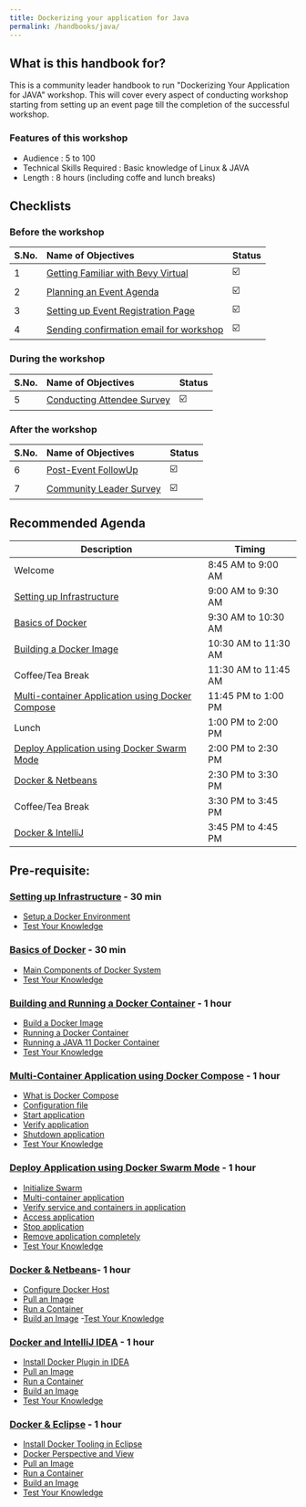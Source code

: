 ```yaml
---
title: Dockerizing your application for Java 
permalink: /handbooks/java/
---
```


## What is this handbook for?

This is a community leader handbook to run "Dockerizing Your Application for JAVA" workshop. This will cover every aspect of conducting workshop starting from setting up an event page till the completion of the successful workshop. 

### Features of this workshop

- Audience : 5 to 100
- Technical Skills Required : Basic knowledge of Linux & JAVA
- Length : 8 hours (including coffe and lunch breaks)


## Checklists 

### Before the workshop

S.No. | Name of Objectives | Status | 
:------------ | :-------------| :-------------|
1 | [Getting Familiar with Bevy Virtual](/housekeeping/virtual/README.md) |  ☑️ |
2 | [Planning an Event Agenda](/housekeeping/plan-an-event-agenda/README.md) |  ☑️ |
3 | [Setting up Event Registration Page](/housekeeping/event/README.md) | ☑️ |
4 | [Sending confirmation email for workshop](/housekeeping/email/README.md) |  ☑️ |


### During the workshop

S.No. | Name of Objectives | Status | 
:------------ | :-------------| :-------------|
5 | [Conducting Attendee Survey](/housekeeping/attendeesurvey/README.md) |  ☑️ |


### After the workshop

S.No. | Name of Objectives | Status | 
:------------ | :-------------| :-------------|
6 | [Post-Event FollowUp](/housekeeping/postevent/README.md) |  ☑️ |
7 | [Community Leader Survey](/housekeeping/clsurvey/README.md)  |  ☑️ |



## Recommended Agenda


| Description | Timing |
| --- | --- |
| Welcome | 8:45 AM to 9:00 AM |
| [Setting up Infrastructure](#setting-up-infrastructure---30-min) | 9:00 AM to 9:30 AM |
| [Basics of Docker](#basics-of-docker---30-min) | 9:30 AM to 10:30 AM |
| [Building a Docker Image](#building-and-running-a-docker-container---1-hour) | 10:30 AM to 11:30 AM |
| Coffee/Tea Break | 11:30 AM to 11:45 AM |
| [Multi-container Application using Docker Compose](#multi-container-application-using-docker-compose---1-hour) | 11:45 PM to 1:00 PM|
| Lunch | 1:00 PM to 2:00 PM |
| [Deploy Application using Docker Swarm Mode](#deploy-application-using-docker-swarm-mode---1-hour) | 2:00 PM to 2:30 PM |
| [Docker & Netbeans](#docker--netbeans--1-hour) | 2:30 PM to 3:30 PM |
| Coffee/Tea Break | 3:30 PM to 3:45 PM |
| [Docker & IntelliJ](#docker-and-intellij-idea---1-hour) | 3:45 PM to 4:45 PM |




## Pre-requisite:

### [Setting up Infrastructure](#setting-up-infrastructure) - 30 min

- [Setup a Docker Environment](/chapters/chap01/setup.md)
- [Test Your Knowledge](infra/quiz1/README.md)


### [Basics of Docker](#basics-of-docker) - 30 min
- [Main Components of Docker System](/docker/components/README.md)
- [Test Your Knowledge](/docker/infra/quiz2/README.md)


### [Building and Running a Docker Container](#building-and-running-a-docker-container) - 1 hour
 - [Build a Docker Image](/docker/docker-image/README.md)
 - [Running a Docker Container](/docker/docker-run-container/README.md)
 - [Running a JAVA 11 Docker Container](/docker/docker-image-java/README.md)
 - [Test Your Knowledge](/docker/quiz3/README.md)


### [Multi-Container Application using Docker Compose](#multi-container-application-using-docker-compose) - 1 hour
- [What is Docker Compose](/compose/what-is-docker-compose/README.md)
- [Configuration file](compose/what-is-docker-compose/README.md#configuration-file)
- [Start application](/compose/start/README.md#start-application)
- [Verify application](/compose/verify/README.md#verify-application)
- [Shutdown application](/compose/shutdown/README.md#shutdown-application)
- [Test Your Knowledge](/compose/quiz4/README.md)

### [Deploy Application using Docker Swarm Mode](#deploy-application-using-docker-swarm-mode) - 1 hour
- [Initialize Swarm](/swarm/initialize-swarm/README.md)
- [Multi-container application](/swarm/multicontainer/README.md)
- [Verify service and containers in application](/swarm/verify//README.md)
- [Access application](/swarm/access/README.md)
- [Stop application](/swarm/stop-/README.md)
- [Remove application completely](/swarm/remove/README.md)
- [Test Your Knowledge](/swarm/quiz5/README.md)


### [Docker & Netbeans](#docker-and-netbeans)- 1 hour
- [Configure Docker Host](/netbeans/configure/README.md)
- [Pull an Image](/netbeans/pull/README.md)
- [Run a Container](/netbeans/run/README.md)
- [Build an Image](/netbeans/build/README.md)
 -[Test Your Knowledge](/netbeans/quiz6/README.md)


### [Docker and IntelliJ IDEA](docker-and-intelliJ) - 1 hour
- [Install Docker Plugin in IDEA](/intellij/install-docker-plugin/README.md)
- [Pull an Image](/intellij/pull/README.md)
- [Run a Container](/intellij/run/README.md)
- [Build an Image](/intellij/build/README.md)
- [Test Your Knowledge](/intellij/quiz7/README.md)

### [Docker & Eclipse](#docker-and-eclipse) - 1 hour
- [Install Docker Tooling in Eclipse](/eclipse/install/README.md)
- [Docker Perspective and View](/eclipse/docker/README.md)
- [Pull an Image](/eclipse/pull/README.md)
- [Run a Container](/eclipse/run/README.md)
- [Build an Image](/eclipse/build/README.md)
- [Test Your Knowledge](/eclipse/quiz8/README.md)



